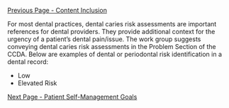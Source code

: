 [Previous Page - Content Inclusion](content_inclusion.html)

For most dental practices, dental caries risk assessments are important references for dental providers. They provide additional context for the urgency of a patient’s dental pain/issue. The work group suggests conveying dental caries risk assessments in the Problem Section of the CCDA. Below are examples of dental or periodontal risk identification in a dental record:

* Low
* Elevated Risk


[Next Page - Patient Self-Management Goals](patient_self-management_goals.html)